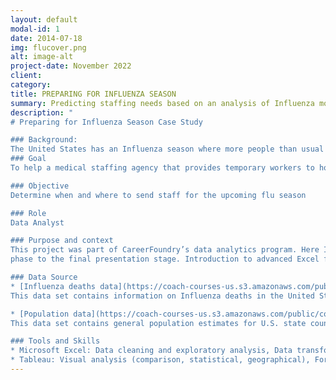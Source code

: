 ```yaml
---
layout: default
modal-id: 1
date: 2014-07-18
img: flucover.png
alt: image-alt
project-date: November 2022
client: 
category:
title: PREPARING FOR INFLUENZA SEASON
summary: Predicting staffing needs based on an analysis of Influenza mortality trends in the United States
description: "
# Preparing for Influenza Season Case Study

### Background:
The United States has an Influenza season where more people than usual suffer from the flu. Some people develop serious complications and end up in the hospital. Hospitals and clinics need additional staff to adequately treat these extra patients.
### Goal
To help a medical staffing agency that provides temporary workers to hospitals and clinics on an as needed basis

### Objective
Determine when and where to send staff for the upcoming flu season

### Role
Data Analyst

### Purpose and context
This project was part of CareerFoundry’s data analytics program. Here I demonstrated understanding of the complete analytical process, from the project management 
phase to the final presentation stage. Introduction to advanced Excel functionality and various visualization techniques in Tableau.

### Data Source
* [Influenza deaths data](https://coach-courses-us.s3.amazonaws.com/public/courses/da_program/CDC_Influenza_Deaths_edited.xlsx) from the [CDC](https://wonder.cdc.gov/ucd-icd10.html):
This data set contains information on Influenza deaths in the United States from 2009 to 2017. The data is categorized by state, year, month, age group, and number of deaths.

* [Population data](https://coach-courses-us.s3.amazonaws.com/public/courses/data-immersion/A1-A2_Influenza_Project/Census_Population_transformed_202101.csv) from the U.S. Census Bureau:
This data set contains general population estimates for U.S. state counties from 2009 to 2017. The population figures are further broken down by gender and age groups

### Tools and Skills
* Microsoft Excel: Data cleaning and exploratory analysis, Data transformation and integration, Statistical hypothesis testing
* Tableau: Visual analysis (comparison, statistical, geographical), Forecasting time series, Creating data dashboards and storyboards"
---
```

